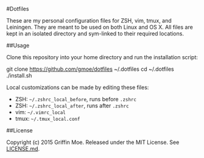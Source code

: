 #Dotfiles

These are my personal configuration files for ZSH, vim, tmux, and Leiningen.
They are meant to be used on both Linux and OS X. All files are kept in an
isolated directory and sym-linked to their required locations.

##Usage

Clone this repository into your home directory and run the installation script:

  git clone https://github.com/gmoe/dotfiles ~/.dotfiles
  cd ~/.dotfiles
  ./install.sh

Local customizations can be made by editing these files:
  
* ZSH: `~/.zshrc_local_before`, runs before `.zshrc`
* ZSH: `~/.zshrc_local_after`, runs after `.zshrc`
* vim: `~/.vimrc_local`
* tmux: `~/.tmux_local.conf`

##License

Copyright (c) 2015 Griffin Moe. Released under the MIT License. See [LICENSE.md][license].

[license]: LICENSE.md

